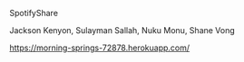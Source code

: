 
SpotifyShare

Jackson Kenyon, Sulayman Sallah, Nuku Monu, Shane Vong

https://morning-springs-72878.herokuapp.com/
